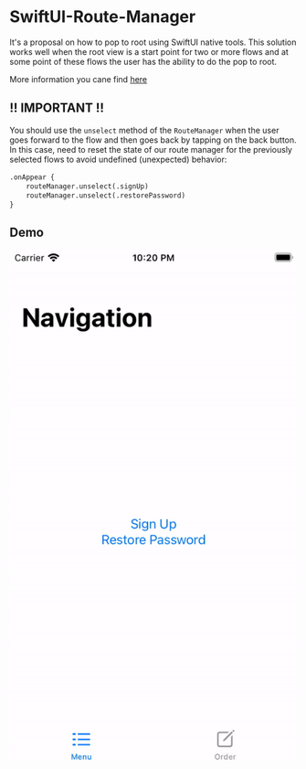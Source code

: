 # SwiftUI-Route-Manager

It's a proposal on how to pop to root using SwiftUI native tools. 
This solution works well when the root view is a start point for two or more flows and at some point of these flows the user has the ability to do the pop to root.

More information you cane find [here](https://stackoverflow.com/questions/57334455/swiftui-how-to-pop-to-root-view/61926030)

## !! IMPORTANT !!

You should use the `unselect` method of the `RouteManager` when the user goes forward to the flow and then goes back by tapping on the back button. 
In this case, need to reset the state of our route manager for the previously selected flows to avoid undefined (unexpected) behavior:

    .onAppear {
        routeManager.unselect(.signUp)
        routeManager.unselect(.restorePassword)
    }

## Demo
![](Resources/navigation_demo.gif)

